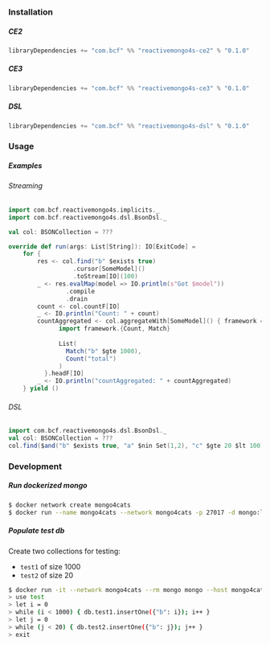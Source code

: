 ### Installation
##### CE2
```sbt
libraryDependencies += "com.bcf" %% "reactivemongo4s-ce2" % "0.1.0"
```
##### CE3
```sbt
libraryDependencies += "com.bcf" %% "reactivemongo4s-ce3" % "0.1.0"
```

##### DSL
```sbt
libraryDependencies += "com.bcf" %% "reactivemongo4s-dsl" % "0.1.0"
```

### Usage
##### Examples
###### Streaming
```scala
import com.bcf.reactivemongo4s.implicits._
import com.bcf.reactivemongo4s.dsl.BsonDsl._

val col: BSONCollection = ???

override def run(args: List[String]): IO[ExitCode] =
    for {
        res <- col.find("b" $exists true) 
                  .cursor[SomeModel]()
                  .toStream[IO](100)
        _ <- res.evalMap(model => IO.println(s"Got $model"))
                .compile
                .drain
        count <- col.countF[IO]
        _ <- IO.println("Count: " + count)
        countAggregated <- col.aggregateWith[SomeModel]() { framework =>
              import framework.{Count, Match}
            
              List(
                Match("b" $gte 1000),
                Count("total")
              )
          }.headF[IO]
        _ <- IO.println("countAggregated: " + countAggregated)
    } yield ()
```

###### DSL
```scala
import com.bcf.reactivemongo4s.dsl.BsonDsl._
val col: BSONCollection = ???
col.find($and("b" $exists true, "a" $nin Set(1,2), "c" $gte 20 $lt 100))
```

### Development

##### Run dockerized mongo

```bash
$ docker network create mongo4cats
$ docker run --name mongo4cats --network mongo4cats -p 27017 -d mongo:latest
```

##### Populate test db

Create two collections for testing:
- `test1` of size 1000
- `test2` of size 20

```bash
$ docker run -it --network mongo4cats --rm mongo mongo --host mongo4cats test
> use test
> let i = 0
> while (i < 1000) { db.test1.insertOne({"b": i}); i++ }
> let j = 0
> while (j < 20) { db.test2.insertOne({"b": j}); j++ }
> exit
```

